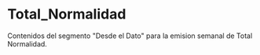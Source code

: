 # Total_Normalidad
Contenidos del segmento "Desde el Dato" para la emision semanal de Total Normalidad.
